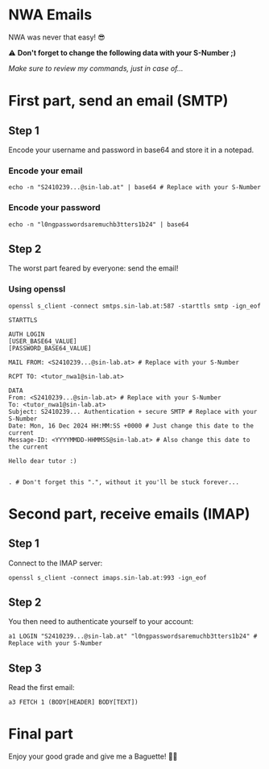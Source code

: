# NWA Emails
NWA was never that easy! 😎

⚠️ **Don't forget to change the following data with your S-Number ;)**

*Make sure to review my commands, just in case of...*

# First part, send an email (SMTP)

## Step 1
Encode your username and password in base64 and store it in a notepad.

### Encode your email
```
echo -n "S2410239...@sin-lab.at" | base64 # Replace with your S-Number
```

### Encode your password
```
echo -n "l0ngpasswordsaremuchb3tters1b24" | base64
```

## Step 2
The worst part feared by everyone: send the email!

### Using openssl

```
openssl s_client -connect smtps.sin-lab.at:587 -starttls smtp -ign_eof

STARTTLS

AUTH LOGIN
[USER_BASE64_VALUE]
[PASSWORD_BASE64_VALUE]

MAIL FROM: <S2410239...@sin-lab.at> # Replace with your S-Number

RCPT TO: <tutor_nwa1@sin-lab.at>

DATA
From: <S2410239...@sin-lab.at> # Replace with your S-Number
To: <tutor_nwa1@sin-lab.at>
Subject: S2410239... Authentication + secure SMTP # Replace with your S-Number
Date: Mon, 16 Dec 2024 HH:MM:SS +0000 # Just change this date to the current
Message-ID: <YYYYMMDD-HHMMSS@sin-lab.at> # Also change this date to the current

Hello dear tutor :)


. # Don't forget this ".", without it you'll be stuck forever...
```

# Second part, receive emails (IMAP)

## Step 1

Connect to the IMAP server:
```
openssl s_client -connect imaps.sin-lab.at:993 -ign_eof
```

## Step 2

You then need to authenticate yourself to your account:
```
a1 LOGIN "S2410239...@sin-lab.at" "l0ngpasswordsaremuchb3tters1b24" # Replace with your S-Number
```

## Step 3

Read the first email:
```
a3 FETCH 1 (BODY[HEADER] BODY[TEXT])
```

# Final part
Enjoy your good grade and give me a Baguette! 🥖💫
